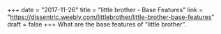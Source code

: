 +++
date = "2017-11-26"
title = "little brother - Base Features"
link = "https://dissentric.weebly.com/littlebrother/little-brother-base-features"
draft = false
+++
What are the base features of “little brother”.